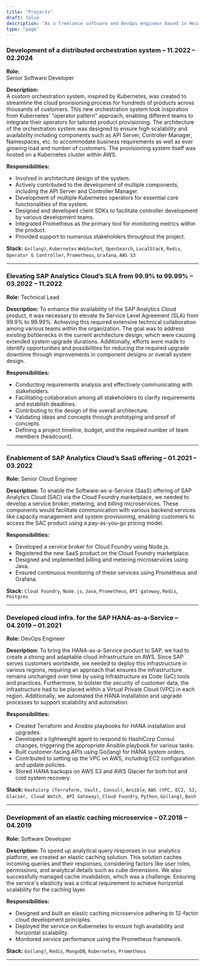 ```yaml
---
title: "Projects"
draft: false
description: "As a freelance software and DevOps engineer based in Heidelberg, I offer tailor-made software solutions adapted to your requirements. My current focus lies on software architecture, backend development, data engineering, DevOps, and AWS."
type: "page"
---
```


### Development of a distributed orchestration system – 11.2022 – 02.2024

**Role:**  
Senior Software Developer

**Description:**  
A custom orchestration system, inspired by Kubernetes, was created to streamline the cloud provisioning process for hundreds of products across thousands of customers. This new orchestration system took inspiration from Kubernetes' “operator pattern” approach, enabling different teams to integrate their operators for tailored product provisioning. The architecture of the orchestration system was designed to ensure high scalability and availability including components such as API Server, Controller Manager, Namespaces, etc. to accommodate business requirements as well as ever growing load and number of customers. The provisioning system itself was hosted on a Kubernetes cluster within AWS.  

**Responsibilities:**
- Involved in architecture design of the system.
- Actively contributed to the development of multiple components,
including the API Server and Controller Manager.
- Development of multiple Kubernetes operators for essential core functionalities of the system.
- Designed and developed client SDKs to facilitate controller development
by various development teams.
- Integrated Prometheus as the primary tool for monitoring metrics
within the product.
- Provided support to numerous stakeholders throughout the project.

**Stack:**
`Go(lang)`, `Kubernetes` `WebSocket`, `OpenSearch`, `LocalStack`, `Redis`, `Operator & Controller`, `Prometheus`, `Grafana`, `AWS S3`

---

### Elevating SAP Analytics Cloud’s SLA from 99.9% to 99.99% – 03.2022 – 11.2022

**Role:**
Technical Lead

**Description:**
To enhance the availability of the SAP Analytics Cloud product, it was necessary to elevate its Service Level Agreement (SLA) from 99.9% to 99.99%. Achieving this required extensive technical collaboration among various teams within the organization. The goal was to address existing bottlenecks in the current architecture design, which were causing extended system upgrade durations. Additionally, efforts were made to identify opportunities and possibilities for reducing the required upgrade downtime through improvements in component designs or overall system design.
      
**Responsibilities:**
- Conducting requirements analysis and effectively communicating with stakeholders.
- Facilitating collaboration among all stakeholders to clarify requirements and establish deadlines.
- Contributing to the design of the overall architecture.
- Validating ideas and concepts through prototyping and proof of
concepts.
- Defining a project timeline, budget, and the required number of team members (headcount).

---

### Enablement of SAP Analytics Cloud’s SaaS offering – 01.2021 – 03.2022

**Role:**
Senior Cloud Engineer

**Description:**
To enable the Software-as-a-Service (SaaS) offering of SAP Analytics Cloud (SAC) via the Cloud Foundry marketplace, we needed to develop a service broker, metering, and billing microservices. These components would facilitate communication with various backend services like capacity management and system provisioning, enabling customers to access the SAC product using a pay-as-you-go pricing model.
      
**Responsibilities:**
- Developed a service broker for Cloud Foundry using Node.js.
- Registered the new SaaS product on the Cloud Foundry marketplace.
- Designed and implemented billing and metering microservices using
Java.
- Ensured continuous monitoring of these services using Prometheus and
Grafana.

**Stack:**
`Cloud Foundry`, `Node.js`, `Java`, `Prometheus`, `API gateway`, `Redis`, `Postgres`

---

### Developed cloud infra. for the SAP HANA-as-a-Service – 04.2019 – 01.2021


**Role:**
DevOps Engineer

**Description:**
To bring the HANA-as-a-Service product to SAP, we had to create a strong and adaptable cloud infrastructure on AWS. Since SAP serves customers worldwide, we needed to deploy this infrastructure in various regions, requiring an approach that ensures the infrastructure remains unchanged over time by using Infrastructure as Code (IaC) tools and practices. Furthermore, to bolster the security of customer data, the infrastructure had to be placed within a Virtual Private Cloud (VPC) in each region. Additionally, we automated the HANA installation and upgrade processes to support scalability and automation.
      
**Responsibilities:**
- Created Terraform and Ansible playbooks for HANA installation and upgrades.
- Developed a lightweight agent to respond to HashiCorp Consul changes, triggering the appropriate Ansible playbook for various tasks.
- Built customer-facing APIs using Go(lang) for HANA system orders.   
- Contributed to setting up the VPC on AWS, including EC2 configuration
and update policies.
- Stored HANA backups on AWS S3 and AWS Glacier for both hot and cold
system recovery.

**Stack:**
`HashiCorp (Terraform, Vault, Consul)`, `Ansible`, `AWS (VPC, EC2, S3, Glacier, Cloud Watch, API Gateway)`, `Cloud Foundry`, `Python`, `Go(lang)`, `Bash`</td>
    
---

### Development of an elastic caching microservice – 07.2018 – 04.2019


**Role:**
Software Developer

**Description:**
To speed up analytical query responses in our analytics platform, we created an elastic caching solution. This solution caches incoming queries and their responses, considering factors like user roles, permissions, and analytical details such as cube dimensions. We also successfully managed cache invalidation, which was a challenge. Ensuring the service's elasticity was a critical requirement to achieve horizontal scalability for the caching layer.
      
**Responsibilities:**
- Designed and built an elastic caching microservice adhering to 12-factor cloud development principles.
- Deployed the service on Kubernetes to ensure high availability and horizontal scalability.
- Monitored service performance using the Prometheus framework.

**Stack:**
`Go(lang)`, `Redis`, `MongoDB`, `Kubernetes`, `Prometheus`

---
